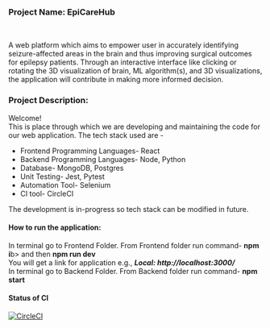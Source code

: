 <h3>Project Name: EpiCareHub</h3><br>
<p>A web platform which aims to empower user in accurately identifying seizure-affected areas in the brain and thus improving surgical outcomes for epilepsy patients.
Through an interactive interface like clicking or rotating the 3D visualization of brain, ML algorithm(s), and 3D visualizations, the application will contribute in making more informed decision.</p>


<h3>Project Description:</h3>
<p>Welcome!  <br>
This is place through which we are developing and maintaining the code for our web application. The tech stack used are -
<ul>
  <li>Frontend Programming Languages- React</li>
    <li>Backend Programming Languages- Node, Python</li>
    <li>Database- MongoDB, Postgres   </li>
    <li>Unit Testing- Jest, Pytest  </li>
    <li>Automation Tool- Selenium  </li>
    <li>CI tool- CircleCI  </li>
  </ul>

The development is in-progress so tech stack can be modified in future.</p>

<h4>How to run the application:</h4>
<p>In terminal go to Frontend Folder. From Frontend folder run command- <b> npm i</b>b>
  and then <b>npm run dev</b> <br>
You will get a link for application e.g., <b><i>Local:   http://localhost:3000/</i></b> <br>
In terminal go to Backend Folder. From Backend folder run command- <b>npm start</b> <br></p>

<h4>Status of CI</h4>

[![CircleCI](https://dl.circleci.com/status-badge/img/circleci/9WHruia3osscYXEUoJiFXB/4WeuN4KJSB5JHBXWGA6yxT/tree/main.svg?style=svg&circle-token=235d1f476b7f2b359ae40855db7c6a814db4d1be)](https://dl.circleci.com/status-badge/redirect/circleci/9WHruia3osscYXEUoJiFXB/4WeuN4KJSB5JHBXWGA6yxT/tree/main)

